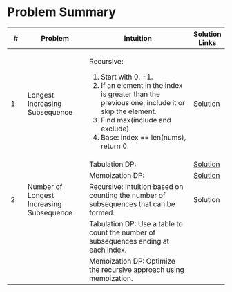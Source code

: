 # Problem Summary

<table><thead><tr><th width="40">#</th><th width="156.80169677734375">Problem</th><th width="362.104248046875">Intuition</th><th>Solution Links</th></tr></thead><tbody><tr><td>1</td><td>Longest Increasing Subsequence</td><td><p>Recursive: </p><ol><li>Start with 0, -1.</li><li>If an element in the index is greater than the previous one, include it or skip the element.</li><li>Find max(include and exclude).</li><li>Base: index == len(nums), return 0.</li></ol></td><td><a href="longest-increasing-subsequence.md#id-1.-recursive-approach">Solution</a></td></tr><tr><td></td><td></td><td>Tabulation DP: </td><td><a href="longest-increasing-subsequence.md#id-3.-tabulation-dynamic-programming-dp">Solution</a></td></tr><tr><td></td><td></td><td>Memoization DP: </td><td><a href="longest-increasing-subsequence.md#id-2.-memoization-dynamic-programming-dp">Solution</a></td></tr><tr><td>2</td><td>Number of Longest Increasing Subsequence</td><td>Recursive: Intuition based on counting the number of subsequences that can be formed.</td><td>Solution</td></tr><tr><td></td><td></td><td>Tabulation DP: Use a table to count the number of subsequences ending at each index.</td><td></td></tr><tr><td></td><td></td><td>Memoization DP: Optimize the recursive approach using memoization.</td><td></td></tr></tbody></table>
